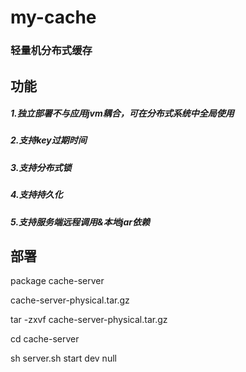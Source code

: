 # my-cache

### 轻量机分布式缓存


## 功能

##### 1.独立部署不与应用jvm耦合，可在分布式系统中全局使用
##### 2.支持key过期时间
##### 3.支持分布式锁
##### 4.支持持久化
##### 5.支持服务端远程调用&本地jar依赖


## 部署

package cache-server

cache-server-physical.tar.gz

tar -zxvf cache-server-physical.tar.gz

cd cache-server

sh server.sh start dev null
